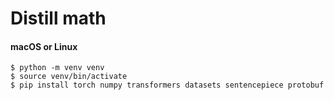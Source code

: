 # Distill math

#### macOS or Linux
```shell
$ python -m venv venv
$ source venv/bin/activate
$ pip install torch numpy transformers datasets sentencepiece protobuf
```
